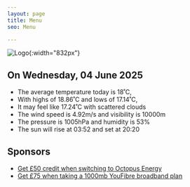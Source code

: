 ```yaml
---
layout: page
title: Menu
seo: Menu

---
```


![Logo](/images/logo.jpg){:width="832px"}

<!-- weather_marker starts -->
## On Wednesday, 04 June 2025

- The average temperature today is 18˚C,
- With highs of 18.86˚C and lows of 17.14˚C,
- It may feel like 17.24˚C with scattered clouds
- The wind speed is 4.92m/s and visibility is 10000m
- The pressure is 1005hPa and humidity is 53%
- The sun will rise at 03:52 and set at 20:20

<!-- weather_marker ends -->

## Sponsors

- [Get £50 credit when switching to Octopus Energy](https://bit.ly/3oD1nnS)
- [Get £75 when taking a 1000mb YouFibre broadband plan](https://aklam.io/91zWhU?)
